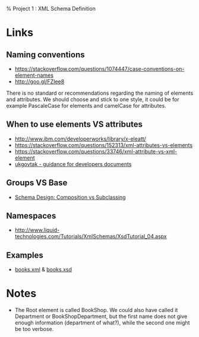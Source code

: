 % Project 1 : XML Schema Definition

# Links

## Naming conventions

* <https://stackoverflow.com/questions/1074447/case-conventions-on-element-names>
* <http://goo.gl/FZIee8>

There is no standard or recommendations regarding the naming of elements and
attributes. We should choose and stick to one style, it could be for example
PascaleCase for elements and camelCase for attributes.

## When to use elements VS attributes

* <http://www.ibm.com/developerworks/library/x-eleatt/>
* <https://stackoverflow.com/questions/152313/xml-attributes-vs-elements>
* <https://stackoverflow.com/questions/33746/xml-attribute-vs-xml-element>
* [ukgovtak - guidance for developers documents](http://goo.gl/bQ2YHs)

## Groups VS Base

* [Schema Design: Composition vs Subclassing](https://lists.w3.org/Archives/Public/xmlschema-dev/2002Apr/0016.html)

## Namespaces

* <http://www.liquid-technologies.com/Tutorials/XmlSchemas/XsdTutorial_04.aspx>

## Examples
* [books.xml](https://msdn.microsoft.com/en-us/library/ms764687(v=vs.85).aspx) &
[books.xsd](https://msdn.microsoft.com/en-us/library/ms256485(v=vs.110).aspx)

# Notes

* The Root element is called BookShop. We could also have called it Department
or BookShopDepartment, but the first name does not give enough information
(department of what?), while the second one might be too verbose.
